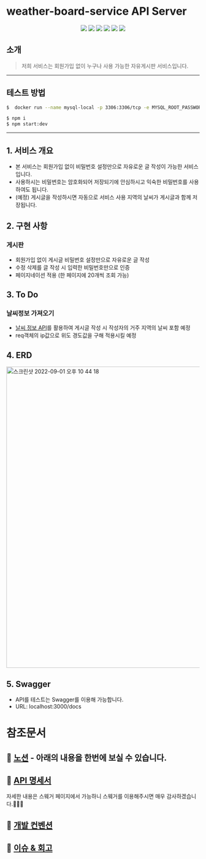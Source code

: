 # weather-board-service API Server

<div align="center">
  <img src="https://img.shields.io/badge/node-16.17.0-339933?logo=node.js"> 
  <img src="https://img.shields.io/badge/NestJS-9.0.0-E0234E?logo=NestJS"> 
  <img src="https://img.shields.io/badge/TypeScript-4.4.5-3178C6?logo=typescript"> 
  <img src="https://img.shields.io/badge/MySQL-8.0.11-4479A1?logo=mysql"> 
  <img src="https://img.shields.io/badge/Swagger-6.1.0-DC382D?logo=swagger"> 
  <img src="https://img.shields.io/badge/TypeORM-0.3.9-010101"> 
</div>

## 소개

> 저희 서비스는 회원가입 없이 누구나 사용 가능한 자유게시판 서비스입니다.

---

## 테스트 방법

```bash
$  docker run --name mysql-local -p 3306:3306/tcp -e MYSQL_ROOT_PASSWORD=test -d mysql:8
```

```bash
$ npm i
$ npm start:dev
```

---

## 1. 서비스 개요

- 본 서비스는 회원가입 없이 비밀번호 설정만으로 자유로운 글 작성이 가능한 서비스입니다.
- 사용하시는 비밀번호는 암호화되어 저장되기에 안심하시고 익숙한 비밀번호를 사용하여도 됩니다.
- (예정) 게시글을 작성하시면 자동으로 서비스 사용 지역의 날씨가 게시글과 함께 저장됩니다.

## 2. 구현 사항

### 게시판

- 회원가입 없이 게시글 비밀번호 설정만으로 자유로운 글 작성
- 수정 삭제를 글 작성 시 입력한 비밀번호만으로 인증
- 페이지네이션 적용 (한 페이지에 20개씩 조회 가능)

## 3. To Do

### 날씨정보 가져오기

- [날씨 정보 API](https://www.weatherapi.com/)를 활용하여 게시글 작성 시 작성자의 거주 지역의 날씨 포함 예정
- req객체의 ip값으로 위도 경도값을 구해 적용시킬 예정

## 4. ERD

<img width="785" alt="스크린샷 2022-09-01 오후 10 44 18" src="https://user-images.githubusercontent.com/54757435/188878080-8da00b76-36ad-4b52-af1c-27c18c14d22e.png">
</br>

## 5. Swagger

- API를 테스트는 Swagger를 이용해 가능합니다.
- URL: localhost:3000/docs

# 참조문서

## 📒 [노션](https://www.notion.so/weather-board-service-2ebd55417dba4062aeaeb8cb71c9d0bc) - 아래의 내용을 한번에 보실 수 있습니다.

## 📒 [API 명세서](https://www.notion.so/4-API-9e3767fe01914b05bda9ae9a6062edf6)

자세한 내용은 스웨거 페이지에서 가능하니 스웨거를 이용해주시면 매우 감사하겠습니다.🙇🏻‍♂️

## 📌 [개발 컨벤션](https://www.notion.so/2-Convention-Code-2d3b30df5e6c4ddcbcce98ab2eb58752)

## 🥵 [이슈 & 회고](https://www.notion.so/05d7a80c47224d92962f34e112a3b623)
